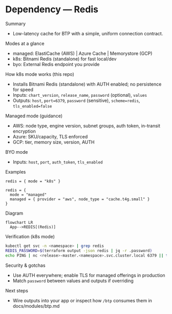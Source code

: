 # Dependency — Redis

Summary
- Low-latency cache for BTP with a simple, uniform connection contract.

Modes at a glance
- managed: ElastiCache (AWS) | Azure Cache | Memorystore (GCP)
- k8s: Bitnami Redis (standalone) for fast local/dev
- byo: External Redis endpoint you provide

How k8s mode works (this repo)
- Installs Bitnami Redis (standalone) with AUTH enabled; no persistence for speed
- Inputs: `chart_version`, `release_name`, `password` (optional), `values`
- Outputs: `host`, `port=6379`, `password` (sensitive), `scheme=redis`, `tls_enabled=false`

Managed mode (guidance)
- AWS: node type, engine version, subnet groups, auth token, in-transit encryption
- Azure: SKU/capacity, TLS enforced
- GCP: tier, memory size, version, AUTH

BYO mode
- Inputs: `host`, `port`, `auth_token`, `tls_enabled`

Examples
```hcl
redis = { mode = "k8s" }

redis = {
  mode = "managed"
  managed = { provider = "aws", node_type = "cache.t4g.small" }
}
```

Diagram
```mermaid
flowchart LR
  App-->REDIS[(Redis)]
```

Verification (k8s mode)
```bash
kubectl get svc -n <namespace> | grep redis
REDIS_PASSWORD=$(terraform output -json redis | jq -r .password)
echo PING | nc <release>-master.<namespace>.svc.cluster.local 6379 || true
```

Security & gotchas
- Use AUTH everywhere; enable TLS for managed offerings in production
- Match `password` between values and outputs if overriding

Next steps
- Wire outputs into your app or inspect how `/btp` consumes them in docs/modules/btp.md
